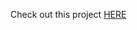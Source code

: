 Check out this project <a href="https://mini-project-5e6wvmc5u-abhiraj-sharmas-projects-33923310.vercel.app">HERE</a>
